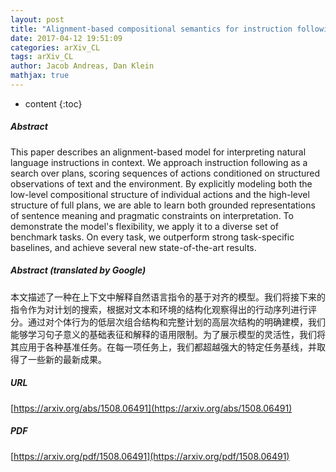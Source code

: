 ```yaml
---
layout: post
title: "Alignment-based compositional semantics for instruction following"
date: 2017-04-12 19:51:09
categories: arXiv_CL
tags: arXiv_CL
author: Jacob Andreas, Dan Klein
mathjax: true
---
```


* content
{:toc}

##### Abstract
This paper describes an alignment-based model for interpreting natural language instructions in context. We approach instruction following as a search over plans, scoring sequences of actions conditioned on structured observations of text and the environment. By explicitly modeling both the low-level compositional structure of individual actions and the high-level structure of full plans, we are able to learn both grounded representations of sentence meaning and pragmatic constraints on interpretation. To demonstrate the model's flexibility, we apply it to a diverse set of benchmark tasks. On every task, we outperform strong task-specific baselines, and achieve several new state-of-the-art results.

##### Abstract (translated by Google)
本文描述了一种在上下文中解释自然语言指令的基于对齐的模型。我们将接下来的指令作为对计划的搜索，根据对文本和环境的结构化观察得出的行动序列进行评分。通过对个体行为的低层次组合结构和完整计划的高层次结构的明确建模，我们能够学习句子意义的基础表征和解释的语用限制。为了展示模型的灵活性，我们将其应用于各种基准任务。在每一项任务上，我们都超越强大的特定任务基线，并取得了一些新的最新成果。

##### URL
[https://arxiv.org/abs/1508.06491](https://arxiv.org/abs/1508.06491)

##### PDF
[https://arxiv.org/pdf/1508.06491](https://arxiv.org/pdf/1508.06491)

